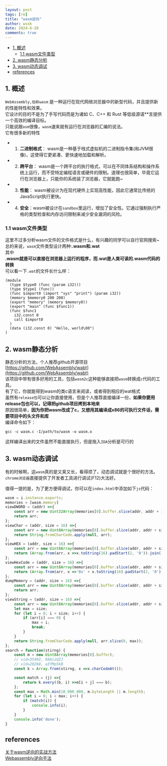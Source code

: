 ```yaml
---
layout: post
tags: [re]
title: "wasm逆向"
author: wsxk
date: 2024-6-20
comments: true
---
```


- [1. 概述](#1-概述)
  - [1.1 wasm文件类型](#11-wasm文件类型)
- [2. wasm静态分析](#2-wasm静态分析)
- [3. wasm动态调试](#3-wasm动态调试)
- [references](#references)


## 1. 概述<br>
`WebAssembly,俗称wasm` 是一种运行在现代网络浏览器中的新型代码，并且提供新的性能特性和效果。<br>
它设计的目的不是为了手写代码而是为诸如 C、C++ 和 Rust 等低级源语**言提供一个高效的编译目标。<br>
只能说跟`asm`很像，`wasm`速来就有运行在浏览器的汇编的说法。<br>
它有很多新的特性<br>
- 1. **二进制格式**： wasm是一种基于栈式虚拟机的二进制指令集(和JVM很像)，这使得它更紧凑、更快速地加载和解析。
- 2. **跨平台**： wasm是一个跨平台的执行格式，可以在不同体系结构和操作系统上运行，而不受特定编程语言或硬件的限制。道理也很简单，毕竟它运行在浏览器上，只能你的系统装了浏览器，它就能跑~
- 3. **性能**： wasm被设计为在现代硬件上实现高性能，因此它通常比传统的JavaScript执行更快。
- 4. **安全**：wasm被设计在`sandbox`里运行，增加了安全性。它通过强制执行严格的类型检查和内存访问限制来减少安全漏洞的风险。


### 1.1 wasm文件类型<br>
这里不过多分析wasm文件的文件格式是什么，有兴趣的同学可以自行官网搜索~<br>
总的来说，`wasm`文件类型设计两种:**.wasm和.wat**<br>
其中<br>
**.wasm就是可以直接在浏览器上运行的程序，而.wat是人类可读的.wasm代码的转换**<br>
可以看一下`.wat`的文件长什么样：<br>
```
(module
  (type $type0 (func (param i32)))
  (type $type1 (func))
  (func $import0 (import "sys" "print") (param i32))
  (memory $memory0 200 200)
  (export "memory" (memory $memory0))
  (export "main" (func $func1))
  (func $func1
    i32.const 0
    call $import0
  )
  (data (i32.const 0) "Hello, world\00")
)
```

## 2. wasm静态分析<br>
静态分析的方法，个人推荐github开源项目[https://github.com/WebAssembly/wabt](https://github.com/WebAssembly/wabt)<br>
该项目中带有很多好用的工具，包括`wasm2c`这种能够直接把`wasm`转换成`c`代码的工具。<br>
有了它，你就能得到wasm的类c语言来阅读，或者得到相应的wat格式<br>
虽然有`release包`可以让你直接使用，但是个人推荐直接编译一份，**如果你要用release包也可以，记得把github项目拷到本地来**<br>
原因很简单，**因为你把wasm改成了c，又想用其编译成x86的可执行文件话，需要项目中的头文件和库**<br>
编译命令如下：<br>
```
gcc -c wasm.c -I/path/to/wasm -o wasm.o
```
这样编译出来的文件虽然不能直接执行，但是拖入`IDA`分析是可行的


## 3. wasm动态调试<br>
有的时候啊，这`wasm`真的是又臭又长，看得烦了，动态调试就是个很好的方法。<br>
`chrome浏览器`直接提供了开发者工具进行调试(F12)大法好。<br>

值得一提的是，为了更方便得调试，你可以在`index.html`中添加如下`js`代码：<br>
```javascript
wasm = i.instance.exports;
memories = [wasm.memory]
viewDWORD = (addr) =>{
    const arr = new Uint32Array(memories[0].buffer.slice(addr, addr + 16));
    return arr;
};
viewChar = (addr, size = 16) =>{
    const arr = new Uint8Array(memories[0].buffer.slice(addr, addr + size));
    return String.fromCharCode.apply(null, arr);
};
viewHEX = (addr, size = 16) =>{
    const arr = new Uint8Array(memories[0].buffer.slice(addr, addr + size));
    return (Array.from(arr, x =>x.toString(16).padStart(2, '0')).join(' '));
};
viewHexCode = (addr, size = 16) =>{
    const arr = new Uint8Array(memories[0].buffer.slice(addr, addr + size));
    return (Array.from(arr, x =>'0x' + x.toString(16).padStart(2, '0')).join(', '));
};
dumpMemory = (addr, size = 16) =>{
    const arr = new Uint8Array(memories[0].buffer.slice(addr, addr + size));
    return arr;
};
viewString = (addr, size = 16) =>{
    const arr = new Uint8Array(memories[0].buffer.slice(addr, addr + size));
    let max = size;
    for (let i = 0; i < size; i++) {
        if (arr[i] === 0) {
            max = i;
            break;
        }
    }
    return String.fromCharCode.apply(null, arr.slice(0, max));
};
search = function(stirng) {
    const m = new Uint8Array(memories[0].buffer);
    // vid=35402, 9AAizQZJ
    // vid=20268, a3fMpSkB
    const k = Array.from(stirng, x =>x.charCodeAt());

    const match = (j) =>{
        return k.every((b, i) =>m[i + j] === b);
    };
    const max = Math.min(10_000_000, m.byteLength || m.length);
    for (let i = 0; i < max; i++) {
        if (match(i)) {
            console.info(i);
        }
    }
    console.info('done');
}
```

## references<br>
[关于wasm逆向的实战方法](https://xz.aliyun.com/t/13474?time__1311=mqmxnDBQq4uD2DBqDTlxUghUe48zcnoD&alichlgref=https%3A%2F%2Fwww.google.com%2F#toc-1)<br>
[Webassembly逆向手法](https://xz.aliyun.com/t/13747?time__1311=mqmxnQKCqGwx0DBT4%2BrrO34hxjxQquDpD&alichlgref=https%3A%2F%2Fwww.google.com%2F)<br>
